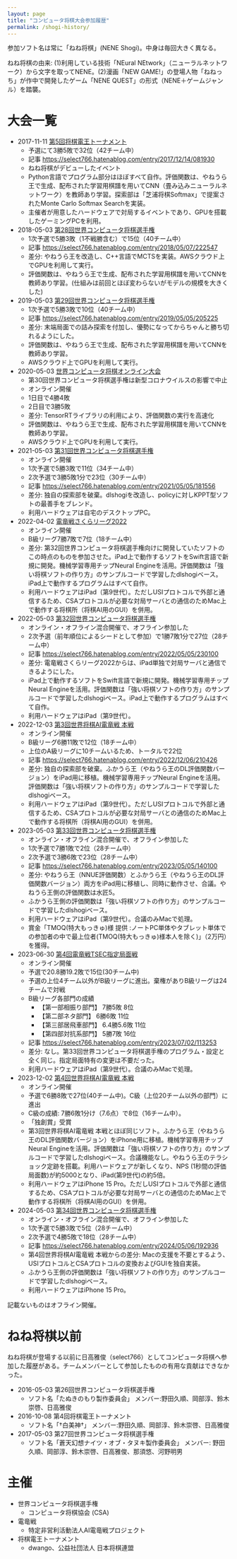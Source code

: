 ```yaml
---
layout: page
title: "コンピュータ将棋大会参加履歴"
permalink: /shogi-history/
---
```


参加ソフト名は常に「ねね将棋」(NENE Shogi)。中身は毎回大きく異なる。

ねね将棋の由来: (1)利用している技術「NEural NEtwork」（ニューラルネットワーク）から文字を取ってNENE。(2)漫画「NEW GAME!」の登場人物「ねねっち」が作中で開発したゲーム「NENE QUEST」の形式（NENE＋ゲームジャンル）を踏襲。

# 大会一覧

* 2017-11-11 [第5回将棋電王トーナメント](http://denou.jp/tournament2017/)
  * 予選にて3勝5敗で32位（42チーム中）
  * 記事 <https://select766.hatenablog.com/entry/2017/12/14/081930>
  * ねね将棋がデビューしたイベント
  * Python言語でプログラム部分はほぼすべて自作。評価関数は、やねうら王で生成、配布された学習用棋譜を用いてCNN（畳み込みニューラルネットワーク）を教師あり学習。探索部は「芝浦将棋Softmax」で提案されたMonte Carlo Softmax Searchを実装。
  * 主催者が用意したハードウェアで対局するイベントであり、GPUを搭載したゲーミングPCを利用。
* 2018-05-03 [第28回世界コンピュータ将棋選手権](http://www2.computer-shogi.org/wcsc28/)
  * 1次予選で5勝3敗（1不戦勝含む）で15位（40チーム中）
  * 記事 <https://select766.hatenablog.com/entry/2018/05/07/222547>
  * 差分: やねうら王を改造し、C++言語でMCTSを実装。AWSクラウド上でGPUを利用して実行。
  * 評価関数は、やねうら王で生成、配布された学習用棋譜を用いてCNNを教師あり学習。(仕組みは前回とほぼ変わらないがモデルの規模を大きくした)
* 2019-05-03 [第29回世界コンピュータ将棋選手権](http://www2.computer-shogi.org/wcsc29/)
  * 1次予選で5勝3敗で10位（40チーム中）
  * 記事 <https://select766.hatenablog.com/entry/2019/05/05/205225>
  * 差分: 末端局面での詰み探索を付加し、優勢になってからちゃんと勝ち切れるようにした。
  * 評価関数は、やねうら王で生成、配布された学習用棋譜を用いてCNNを教師あり学習。
  * AWSクラウド上でGPUを利用して実行。
* 2020-05-03 [世界コンピュータ将棋オンライン大会](http://www2.computer-shogi.org/wcso1.html)
  * 第30回世界コンピュータ将棋選手権は新型コロナウイルスの影響で中止
  * オンライン開催
  * 1日目で4勝4敗
  * 2日目で3勝5敗
  * 差分: TensorRTライブラリの利用により、評価関数の実行を高速化
  * 評価関数は、やねうら王で生成、配布された学習用棋譜を用いてCNNを教師あり学習。
  * AWSクラウド上でGPUを利用して実行。
* 2021-05-03 [第31回世界コンピュータ将棋選手権](http://www2.computer-shogi.org/wcsc31/)
  * オンライン開催
  * 1次予選で5勝3敗で11位（34チーム中）
  * 2次予選で3勝5敗1分で23位（30チーム中）
  * 記事 <https://select766.hatenablog.com/entry/2021/05/05/181556>
  * 差分: 独自の探索部を破棄。dlshogiを改造し、policyに対しKPPT型ソフトの最善手をブレンド。
  * 利用ハードウェアは自宅のデスクトップPC。
* 2022-04-02 [電竜戦さくらリーグ2022](https://golan.sakura.ne.jp/denryusen/dr3_sakura/dr1_live.php)
  * オンライン開催
  * B級リーグ7勝7敗で7位（18チーム中）
  * 差分: 第32回世界コンピュータ将棋選手権向けに開発していたソフトのこの時点のものを参加させた。iPad上で動作するソフトをSwift言語で新規に開発。機械学習専用チップNeural Engineを活用。評価関数は「強い将棋ソフトの作り方」のサンプルコードで学習したdlshogiベース。iPad上で動作するプログラムはすべて自作。
  * 利用ハードウェアはiPad（第9世代）。ただしUSIプロトコルで外部と通信するため、CSAプロトコルが必要な対局サーバとの通信のためMac上で動作する将棋所（将棋AI用のGUI）を併用。
* 2022-05-03 [第32回世界コンピュータ将棋選手権](http://www2.computer-shogi.org/wcsc32/)
  * オンライン・オフライン混合開催で、オフライン参加した
  * 2次予選（前年順位によるシードとして参加）で1勝7敗1分で27位（28チーム中）
  * 記事 <https://select766.hatenablog.com/entry/2022/05/05/230100>
  * 差分: 電竜戦さくらリーグ2022からは、iPad単独で対局サーバと通信できるようにした。
  * iPad上で動作するソフトをSwift言語で新規に開発。機械学習専用チップNeural Engineを活用。評価関数は「強い将棋ソフトの作り方」のサンプルコードで学習したdlshogiベース。iPad上で動作するプログラムはすべて自作。
  * 利用ハードウェアはiPad（第9世代）。
* 2022-12-03 [第3回世界将棋AI電竜戦 本戦](https://denryu-sen.jp/dr3/index.html)
  * オンライン開催
  * B級リーグ6勝11敗で12位（18チーム中）
  * 上位のA級リーグに10チームいるため、トータルで22位
  * 記事 <https://select766.hatenablog.com/entry/2022/12/06/210426>
  * 差分: 独自の探索部を破棄。ふかうら王（やねうら王のDL評価関数バージョン）をiPad用に移植。機械学習専用チップNeural Engineを活用。評価関数は「強い将棋ソフトの作り方」のサンプルコードで学習したdlshogiベース。
  * 利用ハードウェアはiPad（第9世代）。ただしUSIプロトコルで外部と通信するため、CSAプロトコルが必要な対局サーバとの通信のためMac上で動作する将棋所（将棋AI用のGUI）を併用。
* 2023-05-03 [第33回世界コンピュータ将棋選手権](http://www2.computer-shogi.org/wcsc33/)
  * オンライン・オフライン混合開催で、オフライン参加した
  * 1次予選で7勝1敗で2位（28チーム中）
  * 2次予選で3勝6敗で23位（28チーム中）
  * 記事 <https://select766.hatenablog.com/entry/2023/05/05/140100>
  * 差分: やねうら王（NNUE評価関数）とふかうら王（やねうら王のDL評価関数バージョン）両方をiPad用に移植し、同時に動作させ、合議。やねうら王側の評価関数は水匠5。
  * ふかうら王側の評価関数は「強い将棋ソフトの作り方」のサンプルコードで学習したdlshogiベース。
  * 利用ハードウェアはiPad（第9世代）。合議のみMacで処理。
  * 賞金「TMOQ(特大もっきゅ)様 提供 :ノートPC単体やタブレット単体での参加者の中で最上位者(TMOQ(特大もっきゅ)様本人を除く)」（2万円）を獲得。
* 2023-06-30 [第4回電竜戦TSEC指定局面戦](https://denryu-sen.jp/denryusen/dr4_tsec/dr1_live.php)
  * オンライン開催
  * 予選で20.8勝19.2敗で15位(30チーム中)
  * 予選の上位4チーム以外がB級リーグに進出。棄権がありB級リーグは24チームで対戦
  * B級リーグ各部門の成績
    * 【第一部相振り部門】 7勝5敗 8位
    * 【第二部ネタ部門】 6勝6敗 11位
    * 【第三部居飛車部門】 6.4勝5.6敗 11位
    * 【第四部対抗系部門】 5勝7敗 16位
  * 記事 <https://select766.hatenablog.com/entry/2023/07/02/113253>
  * 差分: なし。第33回世界コンピュータ将棋選手権のプログラム・設定と全く同じ。指定局面特有の変更は不要だった。
  * 利用ハードウェアはiPad（第9世代）。合議のみMacで処理。
* 2023-12-02 [第4回世界将棋AI電竜戦 本戦](https://denryu-sen.jp/denryusen/dr4_tsec/dr1_live.php)
  * オンライン開催
  * 予選で6勝8敗で27位(40チーム中)。C級（上位20チーム以外の部門）に進出
  * C級の成績: 7勝6敗1分け（7.6点）で8位（16チーム中）。
  * 「独創賞」受賞
  * 第3回世界将棋AI電竜戦 本戦とほぼ同じソフト。ふかうら王（やねうら王のDL評価関数バージョン）をiPhone用に移植。機械学習専用チップNeural Engineを活用。評価関数は「強い将棋ソフトの作り方」のサンプルコードで学習したdlshogiベース。合議機能なし。やねうら王のテラショック定跡を搭載。利用ハードウェアが新しくなり、NPS (1秒間の評価局面数)が約5000となり、iPad(第9世代)の約5倍。
  * 利用ハードウェアはiPhone 15 Pro。ただしUSIプロトコルで外部と通信するため、CSAプロトコルが必要な対局サーバとの通信のためMac上で動作する将棋所（将棋AI用のGUI）を併用。
* 2024-05-03 [第34回世界コンピュータ将棋選手権](http://www2.computer-shogi.org/wcsc34/)
  * オンライン・オフライン混合開催で、オフライン参加した
  * 1次予選で5勝3敗で5位（28チーム中）
  * 2次予選で4勝5敗で18位（28チーム中）
  * 記事 <https://select766.hatenablog.com/entry/2024/05/06/192936>
  * 第4回世界将棋AI電竜戦 本戦からの差分: Macの支援を不要とするよう、USIプロトコルとCSAプロトコルの変換およびGUIを独自実装。
  * ふかうら王側の評価関数は「強い将棋ソフトの作り方」のサンプルコードで学習したdlshogiベース。
  * 利用ハードウェアはiPhone 15 Pro。

記載ないものはオフライン開催。

# ねね将棋以前

ねね将棋が登場する以前に日高雅俊（select766）としてコンピュータ将棋へ参加した履歴がある。チームメンバーとして参加したものの有用な貢献はできなかった。

* 2016-05-03 第26回世界コンピュータ将棋選手権
  * ソフト名「たぬきのもり製作委員会」	メンバー:野田久順、岡部淳、鈴木崇啓、日高雅俊
* 2016-10-08 第4回将棋電王トーナメント
  * ソフト名「†白美神†」	メンバー:野田久順、岡部淳、鈴木崇啓、日高雅俊
* 2017-05-03 第27回世界コンピュータ将棋選手権
  * ソフト名「蒼天幻想ナイツ・オブ・タヌキ製作委員会」 メンバー:	野田久順、岡部淳、鈴木崇啓、日高雅俊、那須悠、河野明男

# 主催

- 世界コンピュータ将棋選手権
  - コンピュータ将棋協会 (CSA)
- 電竜戦
  - 特定非営利活動法人AI電竜戦プロジェクト
- 将棋電王トーナメント
  - dwango、公益社団法人 日本将棋連盟
